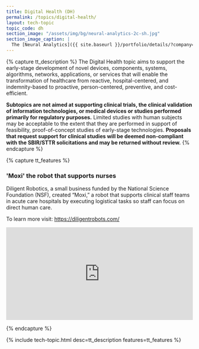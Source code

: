 ```yaml
---
title: Digital Health (DH)
permalink: /topics/digital-health/
layout: tech-topic
topic_code: dh
section_image: "/assets/img/bg/neural-analytics-2c-sh.jpg"
section_image_caption: |
  The [Neural Analytics]({{ site.baseurl }}/portfolio/details/?company=neural-analytics#neural-analytics) Lucid™ M1 transcranial Doppler Ultrasound System is indicated as an adjunct to the standard clinical practices for measuring and displaying cerebral blood flow velocity within the major conducting arteries and veins of the head and neck. Additionally, the Lucid™ M1 System measures the occurrence of transient emboli signals within the blood stream.
---
```

{% capture tt_description %}
The Digital Health topic aims to support the early-stage development of novel devices, components, systems, algorithms, networks, applications, or services that will enable the transformation of healthcare from reactive, hospital-centered, and indemnity-based to proactive, person-centered, preventive, and cost-efficient. 

**Subtopics are not aimed at supporting clinical trials, the clinical validation of information technologies, or medical devices or studies performed primarily for regulatory purposes.** Limited studies with human subjects may be acceptable to the extent that they are performed in support of feasibility, proof-of-concept studies of early-stage technologies. **Proposals that request support for clinical studies will be deemed non-compliant with the SBIR/STTR solicitations and may be returned without review.**
{% endcapture %}

{% capture tt_features %}
<div class="usa-section usa-content usa-grid">
  <div class="image-video">
    <div class="usa-width-one-half">
      <h3>'Moxi' the robot that supports nurses</h3>
      <p>Diligent Robotics, a small business funded by the National Science Foundation (NSF), created “Moxi,” a robot that supports clinical staff teams in acute care hospitals by executing logistical tasks so staff can focus on direct human care.</p>
      <p>To learn more visit: <a href="https://diligentrobots.com/">https://diligentrobots.com/</a></p>
    </div>
    <div class="usa-width-one-half">
      <iframe sandbox="allow-same-origin allow-scripts" title="Diligent Robotics" width="100%" height="250" src="https://www.youtube.com/embed/Pdm0hix7OiI?modestbranding=1&showinfo=0&fs=1" frameborder="0" allowfullscreen=""></iframe>
    </div>
  </div>
</div>


{% endcapture %}

{% include tech-topic.html desc=tt_description features=tt_features %}
